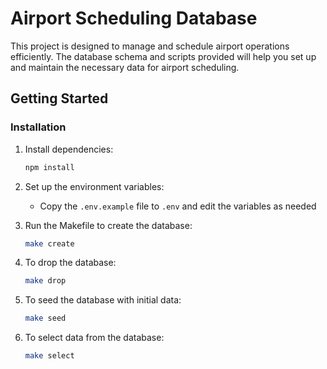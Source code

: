 # Airport Scheduling Database

This project is designed to manage and schedule airport operations efficiently. The database schema and scripts provided will help you set up and maintain the necessary data for airport scheduling.

## Getting Started

### Installation

1. Install dependencies:
    ```sh
    npm install
    ```

2. Set up the environment variables:
    - Copy the `.env.example` file to `.env` and edit the variables as needed

3. Run the Makefile to create the database:
    ```sh
    make create
    ```
4. To drop the database:
    ```sh
    make drop
    ```

5. To seed the database with initial data:
    ```sh
    make seed
    ```

6. To select data from the database:
    ```sh
    make select
    ```